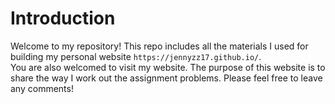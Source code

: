 # Introduction

Welcome to my repository! This repo includes all the materials I used for building my personal website `https://jennyzz17.github.io/`.   
You are also welcomed to visit my website. The purpose of this website is to share the way I work out the assignment problems. Please feel free to leave any comments!
